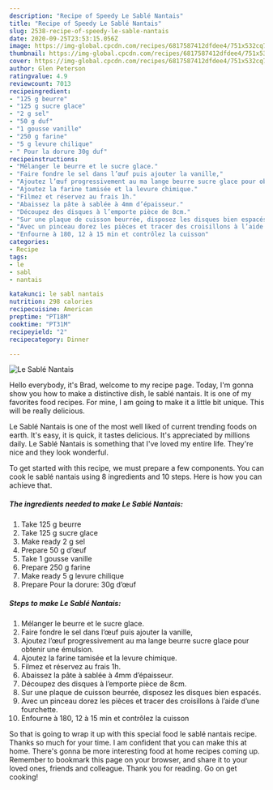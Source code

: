 ```yaml
---
description: "Recipe of Speedy Le Sablé Nantais"
title: "Recipe of Speedy Le Sablé Nantais"
slug: 2538-recipe-of-speedy-le-sable-nantais
date: 2020-09-25T23:53:15.056Z
image: https://img-global.cpcdn.com/recipes/6817587412dfdee4/751x532cq70/le-sable-nantais-photo-principale-de-la-recette.jpg
thumbnail: https://img-global.cpcdn.com/recipes/6817587412dfdee4/751x532cq70/le-sable-nantais-photo-principale-de-la-recette.jpg
cover: https://img-global.cpcdn.com/recipes/6817587412dfdee4/751x532cq70/le-sable-nantais-photo-principale-de-la-recette.jpg
author: Glen Peterson
ratingvalue: 4.9
reviewcount: 7013
recipeingredient:
- "125 g beurre"
- "125 g sucre glace"
- "2 g sel"
- "50 g duf"
- "1 gousse vanille"
- "250 g farine"
- "5 g levure chilique"
- " Pour la dorure 30g duf"
recipeinstructions:
- "Mélanger le beurre et le sucre glace."
- "Faire fondre le sel dans l’œuf puis ajouter la vanille,"
- "Ajoutez l’œuf progressivement au ma lange beurre sucre glace pour obtenir une émulsion."
- "Ajoutez la farine tamisée et la levure chimique."
- "Filmez et réservez au frais 1h."
- "Abaissez la pâte à sablée à 4mm d’épaisseur."
- "Découpez des disques à l’emporte pièce de 8cm."
- "Sur une plaque de cuisson beurrée, disposez les disques bien espacés."
- "Avec un pinceau dorez les pièces et tracer des croisillons à l’aide d’une fourchette."
- "Enfourne à 180, 12 à 15 min et contrôlez la cuisson"
categories:
- Recipe
tags:
- le
- sabl
- nantais

katakunci: le sabl nantais 
nutrition: 298 calories
recipecuisine: American
preptime: "PT18M"
cooktime: "PT31M"
recipeyield: "2"
recipecategory: Dinner

---
```



![Le Sablé Nantais](https://img-global.cpcdn.com/recipes/6817587412dfdee4/751x532cq70/le-sable-nantais-photo-principale-de-la-recette.jpg)

Hello everybody, it's Brad, welcome to my recipe page. Today, I'm gonna show you how to make a distinctive dish, le sablé nantais. It is one of my favorites food recipes. For mine, I am going to make it a little bit unique. This will be really delicious.

Le Sablé Nantais is one of the most well liked of current trending foods on earth. It's easy, it is quick, it tastes delicious. It's appreciated by millions daily. Le Sablé Nantais is something that I've loved my entire life. They're nice and they look wonderful.




To get started with this recipe, we must prepare a few components. You can cook le sablé nantais using 8 ingredients and 10 steps. Here is how you can achieve that.

<!--inarticleads1-->

##### The ingredients needed to make Le Sablé Nantais:

1. Take 125 g beurre
1. Take 125 g sucre glace
1. Make ready 2 g sel
1. Prepare 50 g d’œuf
1. Take 1 gousse vanille
1. Prepare 250 g farine
1. Make ready 5 g levure chilique
1. Prepare  Pour la dorure: 30g d’œuf




<!--inarticleads2-->

##### Steps to make Le Sablé Nantais:

1. Mélanger le beurre et le sucre glace.
1. Faire fondre le sel dans l’œuf puis ajouter la vanille,
1. Ajoutez l’œuf progressivement au ma lange beurre sucre glace pour obtenir une émulsion.
1. Ajoutez la farine tamisée et la levure chimique.
1. Filmez et réservez au frais 1h.
1. Abaissez la pâte à sablée à 4mm d’épaisseur.
1. Découpez des disques à l’emporte pièce de 8cm.
1. Sur une plaque de cuisson beurrée, disposez les disques bien espacés.
1. Avec un pinceau dorez les pièces et tracer des croisillons à l’aide d’une fourchette.
1. Enfourne à 180, 12 à 15 min et contrôlez la cuisson




So that is going to wrap it up with this special food le sablé nantais recipe. Thanks so much for your time. I am confident that you can make this at home. There's gonna be more interesting food at home recipes coming up. Remember to bookmark this page on your browser, and share it to your loved ones, friends and colleague. Thank you for reading. Go on get cooking!
